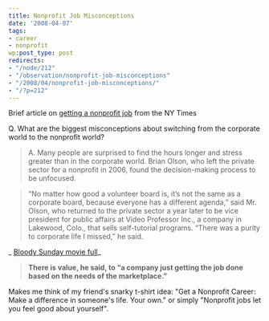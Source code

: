 ```yaml
---
title: Nonprofit Job Misconceptions
date: '2008-04-07'
tags:
- career
- nonprofit
wp:post_type: post
redirects:
- "/node/212"
- "/observation/nonprofit-job-misconceptions"
- "/2008/04/nonprofit-job-misconceptions/"
- "/?p=212"
---
```


Brief article on [getting a nonprofit job](http://www.nytimes.com/2008/04/06/jobs/06career.html?em&ex=1207713600&en=fd9380b8e8715fe9&ei=5087%0A) from the NY Times

Q. What are the biggest misconceptions about switching from the corporate world to the nonprofit world?

>

> A. Many people are surprised to find the hours longer and stress greater than in the corporate world. Brian Olson, who left the private sector for a nonprofit in 2006, found the decision-making process to be unfocused.

> “No matter how good a volunteer board is, it’s not the same as a corporate board, because everyone has a different agenda,” said Mr. Olson, who returned to the private sector a year later to be vice president for public affairs at Video Professor Inc., a company in Lakewood, Colo., that sells self-tutorial programs. “There was a purity to corporate life I missed,” he said.

_ [Bloody Sunday movie full](http://www.iucn-tftsg.org/?bloody_sunday)_

> **There is value, he said, to “a company just getting the job done based on the needs of the marketplace.”**

Makes me think of my friend's snarky t-shirt idea: "Get a Nonprofit Career: Make a difference in someone's life. Your own." or simply "Nonprofit jobs let you feel good about yourself".
